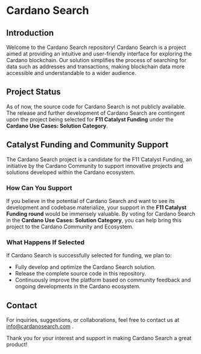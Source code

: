 # Cardano Search

## Introduction
Welcome to the Cardano Search repository! Cardano Search is a project aimed at providing an intuitive and user-friendly interface for exploring the Cardano blockchain. Our solution simplifies the process of searching for data such as addresses and transactions, making blockchain data more accessible and understandable to a wider audience.

## Project Status
As of now, the source code for Cardano Search is not publicly available. The release and further development of Cardano Search are contingent upon the project being selected for **F11 Catalyst Funding** under the **Cardano Use Cases: Solution Category**.

## Catalyst Funding and Community Support
The Cardano Search project is a candidate for the F11 Catalyst Funding, an initiative by the Cardano Community to support innovative projects and solutions developed within the Cardano ecosystem. 

### How Can You Support
If you believe in the potential of Cardano Search and want to see its development and codebase materialize, your support in the **F11 Catalyst Funding round** would be immensely valuable. By voting for Cardano Search in the **Cardano Use Cases: Solution Category**, you can help bring this project to the Cardano Community and Ecosystem.

### What Happens If Selected
If Cardano Search is successfully selected for funding, we plan to:
- Fully develop and optimize the Cardano Search solution.
- Release the complete source code in this repository.
- Continuously improve the platform based on community feedback and ongoing developments in the Cardano ecosystem.

## Contact
For inquiries, suggestions, or collaborations, feel free to contact us at info@cardanosearch.com .

Thank you for your interest and support in making Cardano Search a great product!
